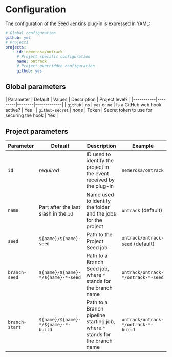 Configuration
=============

The configuration of the Seed Jenkins plug-in is expressed in YAML:

```yaml
# Global configuration
github: yes
# Projects
projects:
   - id: nemerosa/ontrack
     # Project specific configuration
     name: ontrack
     # Project overridden configuration
     github: yes
```

## Global parameters

| Parameter | Default | Values | Description | Project level? |
|-----------|---------|--------|-------------|
| `github` | `no` | `yes` or `no` | Is a GitHub web hook active? | Yes |
| `github-secret` | _none_ | Token | Secret token to use for securing the hook | Yes |


## Project parameters

| Parameter | Default | Description | Example |
|-----------|---------|-------------|---------|
| `id` | _required_ | ID used to identify the project in the event received by the plug-in | `nemerosa/ontrack` |
| `name` | Part after the last slash in the `id` | Name used to identify the folder and the jobs for the project | `ontrack` (default) |
| `seed` | `${name}/${name}-seed` | Path to the Project Seed job | `ontrack/ontrack-seed` (default) |
| `branch-seed` | `${name}/${name}-*/${name}-*-seed` | Path to a Branch Seed job, where `*` stands for the branch name | `ontrack/ontrack-*/ontrack-*-seed` |
| `branch-start` | `${name}/${name}-*/${name}-*-build` | Path to a Branch pipeline starting job, where `*` stands for the branch name | `ontrack/ontrack-*/ontrack-*-build` |
